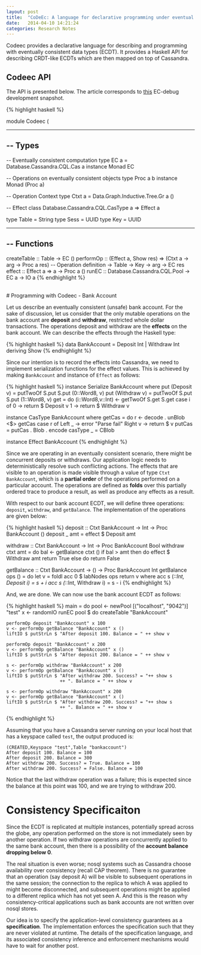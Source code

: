 ```yaml
---
layout: post
title:  "CoDeEc: A language for declarative programming under eventual consistency"
date:   2014-04-10 14:21:24
categories: Research Notes
---
```


Codeec provides a declarative language for describing and programming with
eventually consistent data types (ECDT). It provides a Haskell API for
describing CRDT-like ECDTs which are then mapped on top of Cassandra.

## Codeec API

The API is presented below. The article corresponds to [this][github-snapshot]
EC-debug development snapshot.

{% highlight haskell %}

module Codeec (

-------------------------------------------------
-- Types
-------------------------------------------------

-- Eventually consistent computation
type EC a = Database.Cassandra.CQL.Cas a
instance Monad EC

-- Operations on eventually consistent objects
type Proc a b
instance Monad (Proc a)

-- Operation Context
type Ctxt a = Data.Graph.Inductive.Tree.Gr a ()

-- Effect
class Database.Cassandra.CQL.CasType a => Effect a

type Table = String
type Sess  = UUID
type Key   = UUID

-------------------------------------------------
-- Functions
-------------------------------------------------

createTable :: Table -> EC ()
performOp   :: (Effect a, Show res)
            => (Ctxt a -> arg -> Proc a res) -- Operation definition
			-> Table
			-> Key
			-> arg
			-> EC res
effect      :: Effect a => a -> Proc a ()
runEC       :: Database.Cassandra.CQL.Pool -> EC a -> IO a
{% endhighlight %}

</br>
# Programming with Codeec - Bank Account

Let us describe an eventually consistent (unsafe) bank account. For the sake of
discussion, let us consider that the only mutable operations on the bank
account are **deposit** and **withdraw**, restricted whole dollar transactions. The
operations deposit and withdraw are the **effects** on the bank account. We can
describe the effects through the Haskell type:

{% highlight haskell %}
data BankAccount = Deposit Int | Withdraw Int deriving Show
{% endhighlight %}

Since our intention is to record the effects into Cassandra, we need to
implement serialization functions for the effect values. This is achieved by
making `BankAccount` and instance of `Effect` as follows:

{% highlight haskell %}
instance Serialize BankAccount where
  put (Deposit v) = putTwoOf S.put S.put (0::Word8, v)
  put (Withdraw v) = putTwoOf S.put S.put (1::Word8, v)
  get = do
    (i::Word8,v::Int) <- getTwoOf S.get S.get
    case i of
      0 -> return $ Deposit v
      1 -> return $ Withdraw v

instance CasType BankAccount where
  getCas = do
    r <- decode . unBlob <$> getCas
    case r of
      Left _ -> error "Parse fail"
      Right v -> return $ v
  putCas = putCas . Blob . encode
  casType _ = CBlob

instance Effect BankAccount
{% endhighlight %}

Since we are operating in an eventually consistent scenario, there might be
concurrent deposits or withdraws. Our application logic needs to
deterministically resolve such conflicting actions. The effects that are
visible to an operation is made visible through a value of type `Ctxt
BankAccount`, which is a **partial order** of the operations performed on a
particular account. The operations are defined as **folds** over this partially
ordered trace to produce a result, as well as produce any effects as a result.

With respect to our bank account ECDT, we will define three operations:
`deposit`, `withdraw`, and `getBalance`. The implementation of the operations
are given below:

{% highlight haskell %}
deposit :: Ctxt BankAccount -> Int -> Proc BankAccount ()
deposit _ amt = effect $ Deposit amt

withdraw :: Ctxt BankAccount -> Int -> Proc BankAccount Bool
withdraw ctxt amt = do
  bal <- getBalance ctxt ()
  if bal > amt
  then do
    effect $ Withdraw amt
    return True
  else do
    return False

getBalance :: Ctxt BankAccount -> () -> Proc BankAccount Int
getBalance ops () = do
  let v = foldl acc 0 $ labNodes ops
  return v
  where
    acc s (_::Int, Deposit i) = s + i
    acc s (_::Int, Withdraw i) = s - i
{% endhighlight %}

And, we are done. We can now use the bank account ECDT as follows:

{% highlight haskell %}
main = do
  pool <- newPool [("localhost", "9042")] "test"
  x <- randomIO
  runEC pool $ do
    createTable "BankAccount"

    performOp deposit "BankAccount" x 100
    v <- performOp getBalance "BankAccount" x ()
    liftIO $ putStrLn $ "After deposit 100. Balance = " ++ show v

    performOp deposit "BankAccount" x 200
    v <- performOp getBalance "BankAccount" x ()
    liftIO $ putStrLn $ "After deposit 200. Balance = " ++ show v

    s <- performOp withdraw "BankAccount" x 200
    v <- performOp getBalance "BankAccount" x ()
    liftIO $ putStrLn $ "After withdraw 200. Success? = "++ show s
						++ ". Balance = " ++ show v

    s <- performOp withdraw "BankAccount" x 200
    v <- performOp getBalance "BankAccount" x ()
    liftIO $ putStrLn $ "After withdraw 200. Success? = "++ show s
						++ ". Balance = " ++ show v
{% endhighlight %}

Assuming that you have a Cassandra server running on your local host that has a
keyspace called `test`, the output produced is:

	(CREATED,Keyspace "test",Table "bankaccount")
	After deposit 100. Balance = 100
	After deposit 200. Balance = 300
	After withdraw 200. Success? = True. Balance = 100
	After withdraw 200. Success? = False. Balance = 100

Notice that the last withdraw operation was a failure; this is expected since
the balance at this point was 100, and we are trying to withdraw 200.

# Consistency Specificaiton

Since the ECDT is replicated at multiple instances, potentially spread across
the globe, any operation performed on the store is not immediately seen by
another operation. If two withdraw operations are concurrently applied to the
same bank account, then there is a possibility of the **account balance dropping
below 0**.

The real situation is even worse; nosql systems such as Cassandra choose
availability over consistency (recall CAP theorem). There is no
guarantee that an operation (say deposit A) will be visible to subsequent
operations in the same session; the connection to the replica to which A was
applied to might become disconnected, and subsequent operations might be
applied to a different replica which has not yet seen A. And this is the reason
why consistency-critical applications such as bank accounts are not written
over nosql stores.

Our idea is to specify the application-level consistency guarantees as a
**specification**. The implementation enforces the specification such that they
are never violated at runtime. The details of the specification language, and
its associated consistency inference and enforcement mechanisms would have to
wait for another post.

[github-snapshot]: https://github.com/kayceesrk/ec-debug/tree/1d412bdee900d525cd5af80ce914d8310c9a6467
